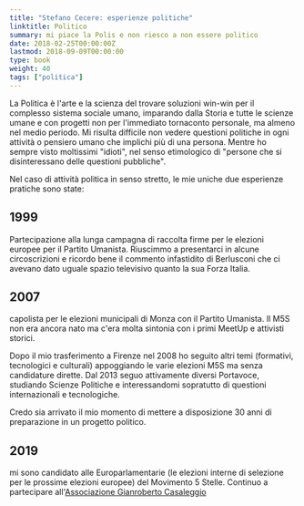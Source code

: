 ```yaml
---
title: "Stefano Cecere: esperienze politiche"
linktitle: Politico
summary: mi piace la Polis e non riesco a non essere politico
date: 2018-02-25T00:00:00Z
lastmod: 2018-09-09T00:00:00
type: book
weight: 40
tags: ["politica"]
---
```

La Politica è l'arte e la scienza del trovare soluzioni win-win per il complesso sistema sociale umano, imparando dalla Storia e tutte le scienze umane e con progetti non per l'immediato tornaconto personale, ma almeno nel medio periodo.
Mi risulta difficile non vedere questioni politiche in ogni attività o pensiero umano che implichi più di una persona. Mentre ho sempre visto moltissimi "idioti", nel senso etimologico di "persone che si disinteressano delle questioni pubbliche".

Nel caso di attività politica in senso stretto, le mie uniche due esperienze pratiche sono state:

## 1999
Partecipazione alla lunga campagna di raccolta firme per le elezioni europee per il Partito Umanista. Riuscimmo a presentarci in alcune circoscrizioni e ricordo bene il commento infastidito di Berlusconi che ci avevano dato uguale spazio televisivo quanto la sua Forza Italia.

## 2007
capolista per le elezioni municipali di Monza con il Partito Umanista.
Il M5S non era ancora nato ma c'era molta sintonia con i primi MeetUp e attivisti storici.

Dopo il mio trasferimento a Firenze nel 2008 ho seguito altri temi (formativi, tecnologici e culturali) appoggiando le varie elezioni M5S ma senza candidature dirette.
Dal 2013 seguo attivamente diversi Portavoce, studiando Scienze Politiche e interessandomi sopratutto di questioni internazionali e tecnologiche.

Credo sia arrivato il mio momento di mettere a disposizione 30 anni di preparazione in un progetto politico.

## 2019
mi sono candidato alle Europarlamentarie (le elezioni interne di selezione per le prossime elezioni europee) del Movimento 5 Stelle.
Continuo a partecipare all'[Associazione Gianroberto Casaleggio](http://www.gianrobertocasaleggio.com/)

